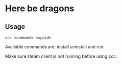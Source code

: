 # Here be dragons


## Usage 
```scc <command> <appid>```

Available commands are: install uninstall and run

Make sure steam client is not running before using scc.

